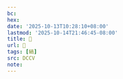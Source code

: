 ```yaml
---
bc:
hex:
date: '2025-10-13T10:28:10+08:00'
lastmod: '2025-10-14T21:46:45-08:00'
title: 􃉍
url: 􃉍
tags: [縞]
src: DCCV
note:
---
```

